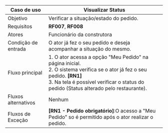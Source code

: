 | Caso de uso         | Visualizar Status                                                                                                                                                                                                                                                                                                                                                                                                                                                                                                                                                                                                                                                                 |
| ------------------- | ------------------------------------------------------------------------------------------------------------------------------------------------------------------------------------------------------------------------------------------------------------------------------------------------------------------------------------------------------------------------------------------------------------------------------------------------------------------------------------------------------------------------------------------------------------------------------------------------------------------------------------------------------------------------------------------- |
| Objetivo            | Verificar a situação/estado do pedido.                                                                                                                                                                                                                                                                                                                                                                                                                                                                                                                                                                                                                       |
| Requisitos          | **RF007**, **RF008**                                                                                                                                                                                                                                                                                                                                                                                                                                                                                                                                                                                                                                                                                   |
| Atores              | Funcionário da construtora                                                                                                                                                                                                                                                                                                                                                                                                                                                                                                                                                                                                                                      |
| Condição de entrada | O ator já fez o seu pedido e deseja acompanhar a situação do mesmo.                                                                                                                                                                                                                                                                                                                                                                                                                                                                                                                                |
| Fluxo principal     | 1. O ator acessa a opção "Meu Pedido" na página inicial.<br> 2. O sistema verifica se o ator já fez o seu pedido. **[RN1]** <br> 3. Na tela é possível verificar o status do pedido (Status alterado pelo restaurante).                                                                                                                                                                                                                                                                                      |
| Fluxos alternativos | Nenhum
| Fluxos de Exceção   |  **[RN1 - Pedido obrigatório]**:O acesso a "Meu Pedido" so é permitido após o ator realizar o pedido.
